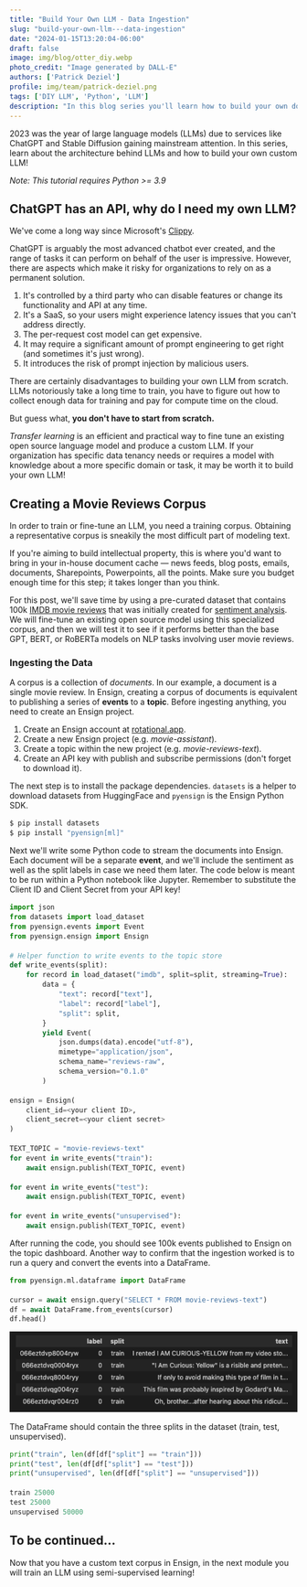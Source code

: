 ```yaml
---
title: "Build Your Own LLM - Data Ingestion"
slug: "build-your-own-llm---data-ingestion"
date: "2024-01-15T13:20:04-06:00"
draft: false
image: img/blog/otter_diy.webp
photo_credit: "Image generated by DALL-E"
authors: ['Patrick Deziel']
profile: img/team/patrick-deziel.png
tags: ['DIY LLM', 'Python', 'LLM']
description: "In this blog series you'll learn how to build your own domain-specific LLM"
---
```


2023 was the year of large language models (LLMs) due to services like ChatGPT and Stable Diffusion gaining mainstream attention. In this series, learn about the architecture behind LLMs and how to build your own custom LLM!

<!--more-->

_Note: This tutorial requires Python >= 3.9_

## ChatGPT has an API, why do I need my own LLM?

We've come a long way since Microsoft's [Clippy](https://en.wikipedia.org/wiki/Office_Assistant).

ChatGPT is arguably the most advanced chatbot ever created, and the range of tasks it can perform on behalf of the user is impressive. However, there are aspects which make it risky for organizations to rely on as a permanent solution.

1. It's controlled by a third party who can disable features or change its functionality and API at any time.
2. It's a SaaS, so your users might experience latency issues that you can't address directly.
3. The per-request cost model can get expensive.
4. It may require a significant amount of prompt engineering to get right (and sometimes it's just wrong).
5. It introduces the risk of prompt injection by malicious users.

There are certainly disadvantages to building your own LLM from scratch. LLMs notoriously take a long time to train, you have to figure out how to collect enough data for training and pay for compute time on the cloud.

But guess what, **you don't have to start from scratch.**

_Transfer learning_ is an efficient and practical way to fine tune an existing open source language model and produce a custom LLM. If your organization has specific data tenancy needs or requires a model with knowledge about a more specific domain or task, it may be worth it to build your own LLM!

## Creating a Movie Reviews Corpus

In order to train or fine-tune an LLM, you need a training corpus. Obtaining a representative corpus is sneakily the most difficult part of modeling text.

If you're aiming to build intellectual property, this is where you'd want to bring in your in-house document cache &mdash; news feeds, blog posts, emails, documents, Sharepoints, Powerpoints, all the points. Make sure you budget enough time for this step; it takes longer than you think.

For this post, we'll save time by using a pre-curated dataset that contains 100k [IMDB movie reviews](https://huggingface.co/datasets/imdb) that was initially created for [sentiment analysis](https://aclanthology.org/P11-1015/). We will fine-tune an existing open source model using this specialized corpus, and then we will test it to see if it performs better than the base GPT, BERT, or RoBERTa models on NLP tasks involving user movie reviews.

### Ingesting the Data

A corpus is a collection of _documents_. In our example, a document is a single movie review. In Ensign, creating a corpus of documents is equivalent to publishing a series of **events** to a **topic**. Before ingesting anything, you need to create an Ensign project.

1. Create an Ensign account at [rotational.app](https://rotational.app).
2. Create a new Ensign project (e.g. _movie-assistant_).
3. Create a topic within the new project (e.g. _movie-reviews-text_).
4. Create an API key with publish and subscribe permissions (don't forget to download it).

The next step is to install the package dependencies. `datasets` is a helper to download datasets from HuggingFace and `pyensign` is the Ensign Python SDK.

```bash
$ pip install datasets
$ pip install "pyensign[ml]"
```

Next we'll write some Python code to stream the documents into Ensign. Each document will be a separate **event**, and we'll include the sentiment as well as the split labels in case we need them later. The code below is meant to be run within a Python notebook like Jupyter. Remember to substitute the Client ID and Client Secret from your API key!

```python
import json
from datasets import load_dataset
from pyensign.events import Event
from pyensign.ensign import Ensign

# Helper function to write events to the topic store
def write_events(split):
    for record in load_dataset("imdb", split=split, streaming=True):
        data = {
            "text": record["text"],
            "label": record["label"],
            "split": split,
        }
        yield Event(
            json.dumps(data).encode("utf-8"),
            mimetype="application/json",
            schema_name="reviews-raw",
            schema_version="0.1.0"
        )

ensign = Ensign(
    client_id=<your client ID>,
    client_secret=<your client secret>
)

TEXT_TOPIC = "movie-reviews-text"
for event in write_events("train"):
    await ensign.publish(TEXT_TOPIC, event)

for event in write_events("test"):
    await ensign.publish(TEXT_TOPIC, event)

for event in write_events("unsupervised"):
    await ensign.publish(TEXT_TOPIC, event)
```

After running the code, you should see 100k events published to Ensign on the topic dashboard. Another way to confirm that the ingestion worked is to run a query and convert the events into a DataFrame.

```python
from pyensign.ml.dataframe import DataFrame

cursor = await ensign.query("SELECT * FROM movie-reviews-text")
df = await DataFrame.from_events(cursor)
df.head()
```

!["Movie Reviews"](/img/blog/2024-01-15-build-your-own-llm---data-ingestion/reviews.png)

The DataFrame should contain the three splits in the dataset (train, test, unsupervised).

```python
print("train", len(df[df["split"] == "train"]))
print("test", len(df[df["split"] == "test"]))
print("unsupervised", len(df[df["split"] == "unsupervised"]))

train 25000
test 25000
unsupervised 50000
```

## To be continued...

Now that you have a custom text corpus in Ensign, in the next module you will train an LLM using semi-supervised learning!